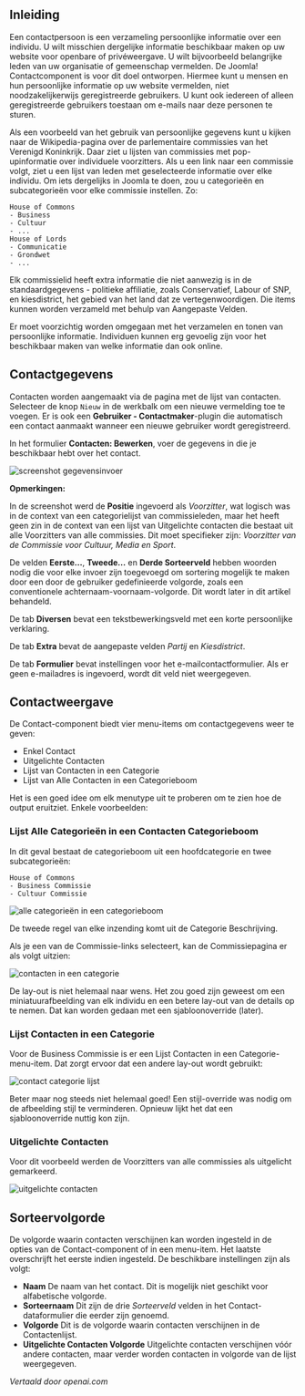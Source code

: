 <!-- Filename: contacts.md / Display title: Contacten  -->

## Inleiding

Een contactpersoon is een verzameling persoonlijke informatie over een individu. U wilt misschien dergelijke informatie beschikbaar maken op uw website voor openbare of privéweergave. U wilt bijvoorbeeld belangrijke leden van uw organisatie of gemeenschap vermelden. De Joomla! Contactcomponent is voor dit doel ontworpen. Hiermee kunt u mensen en hun persoonlijke informatie op uw website vermelden, niet noodzakelijkerwijs geregistreerde gebruikers. U kunt ook iedereen of alleen geregistreerde gebruikers toestaan om e-mails naar deze personen te sturen.

Als een voorbeeld van het gebruik van persoonlijke gegevens kunt u kijken naar de Wikipedia-pagina over de parlementaire commissies van het Verenigd Koninkrijk. Daar ziet u lijsten van commissies met pop-upinformatie over individuele voorzitters. Als u een link naar een commissie volgt, ziet u een lijst van leden met geselecteerde informatie over elke individu. Om iets dergelijks in Joomla te doen, zou u categorieën en subcategorieën voor elke commissie instellen. Zo:

```
House of Commons
- Business
- Cultuur
- ...
House of Lords
- Communicatie
- Grondwet
- ...
```

Elk commissielid heeft extra informatie die niet aanwezig is in de standaardgegevens - politieke affiliatie, zoals Conservatief, Labour of SNP, en kiesdistrict, het gebied van het land dat ze vertegenwoordigen. Die items kunnen worden verzameld met behulp van Aangepaste Velden.

Er moet voorzichtig worden omgegaan met het verzamelen en tonen van persoonlijke informatie. Individuen kunnen erg gevoelig zijn voor het beschikbaar maken van welke informatie dan ook online.

## Contactgegevens

Contacten worden aangemaakt via de pagina met de lijst van contacten. Selecteer de knop `Nieuw` in de werkbalk om een nieuwe vermelding toe te voegen. Er is ook een **Gebruiker - Contactmaker**-plugin die automatisch een contact aanmaakt wanneer een nieuwe gebruiker wordt geregistreerd.

In het formulier **Contacten: Bewerken**, voer de gegevens in die je beschikbaar hebt over het contact.

![screenshot gegevensinvoer](../../../en/images/contacts/contact-data-entry.png)

**Opmerkingen:**

In de screenshot werd de **Positie** ingevoerd als *Voorzitter*, wat logisch was in de context van een categorielijst van commissieleden, maar het heeft geen zin in de context van een lijst van Uitgelichte contacten die bestaat uit alle Voorzitters van alle commissies. Dit moet specifieker zijn: *Voorzitter van de Commissie voor Cultuur, Media en Sport*.

De velden **Eerste…**, **Tweede…** en **Derde Sorteerveld** hebben woorden nodig die voor elke invoer zijn toegevoegd om sortering mogelijk te maken door een door de gebruiker gedefinieerde volgorde, zoals een conventionele achternaam-voornaam-volgorde. Dit wordt later in dit artikel behandeld.

De tab **Diversen** bevat een tekstbewerkingsveld met een korte persoonlijke verklaring.

De tab **Extra** bevat de aangepaste velden *Partij* en *Kiesdistrict*.

De tab **Formulier** bevat instellingen voor het e-mailcontactformulier. Als er geen e-mailadres is ingevoerd, wordt dit veld niet weergegeven.

## Contactweergave

De Contact-component biedt vier menu-items om contactgegevens weer te geven:

* Enkel Contact
* Uitgelichte Contacten
* Lijst van Contacten in een Categorie
* Lijst van Alle Contacten in een Categorieboom

Het is een goed idee om elk menutype uit te proberen om te zien hoe de output eruitziet.
Enkele voorbeelden:

### Lijst Alle Categorieën in een Contacten Categorieboom

In dit geval bestaat de categorieboom uit een hoofdcategorie en twee subcategorieën:
```
House of Commons
- Business Commissie
- Cultuur Commissie
```
![alle categorieën in een categorieboom](../../../en/images/contacts/contact-all-committees.png)

De tweede regel van elke inzending komt uit de Categorie Beschrijving.

Als je een van de Commissie-links selecteert, kan de Commissiepagina er als volgt uitzien:

![contacten in een categorie](../../../en/images/contacts/contact-culture-committee.png)

De lay-out is niet helemaal naar wens. Het zou goed zijn geweest om een
miniatuurafbeelding van elk individu en een betere lay-out van de details op te nemen. Dat
kan worden gedaan met een sjabloonoverride (later).

### Lijst Contacten in een Categorie

Voor de Business Commissie is er een Lijst Contacten in een Categorie-menu-item.
Dat zorgt ervoor dat een andere lay-out wordt gebruikt:

![contact categorie lijst](../../../en/images/contacts/contact-category-list.png)

Beter maar nog steeds niet helemaal goed! Een stijl-override was nodig om de
afbeelding stijl te verminderen. Opnieuw lijkt het dat een sjabloonoverride nuttig kon zijn.

### Uitgelichte Contacten

Voor dit voorbeeld werden de Voorzitters van alle commissies als uitgelicht gemarkeerd.

![uitgelichte contacten](../../../en/images/contacts/contact-featured.png)

## Sorteervolgorde

De volgorde waarin contacten verschijnen kan worden ingesteld in de opties van de Contact-component of in een menu-item. Het laatste overschrijft het eerste indien ingesteld. De beschikbare instellingen zijn als volgt:
* **Naam** De naam van het contact. Dit is mogelijk niet geschikt voor alfabetische volgorde.
* **Sorteernaam** Dit zijn de drie *Sorteerveld* velden in het Contact-dataformulier die eerder zijn genoemd.
* **Volgorde** Dit is de volgorde waarin contacten verschijnen in de Contactenlijst.
* **Uitgelichte Contacten Volgorde** Uitgelichte contacten verschijnen vóór andere contacten, maar verder worden contacten in volgorde van de lijst weergegeven.

*Vertaald door openai.com*

